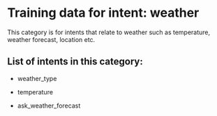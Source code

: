 # Training data for intent: weather

This category is for intents that relate to weather such as temperature, weather forecast, location etc.

## List of intents in this category:

* weather_type

* temperature

* ask_weather_forecast

 
